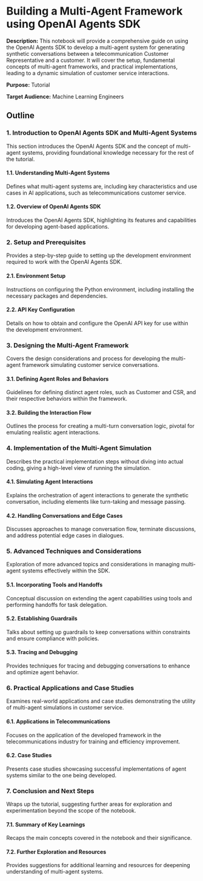 # Building a Multi-Agent Framework using OpenAI Agents SDK

**Description:** This notebook will provide a comprehensive guide on using the OpenAI Agents SDK to develop a multi-agent system for generating synthetic conversations between a telecommunication Customer Representative and a customer. It will cover the setup, fundamental concepts of multi-agent frameworks, and practical implementations, leading to a dynamic simulation of customer service interactions.

**Purpose:** Tutorial

**Target Audience:** Machine Learning Engineers

## Outline

### 1. Introduction to OpenAI Agents SDK and Multi-Agent Systems

This section introduces the OpenAI Agents SDK and the concept of multi-agent systems, providing foundational knowledge necessary for the rest of the tutorial.

#### 1.1. Understanding Multi-Agent Systems

Defines what multi-agent systems are, including key characteristics and use cases in AI applications, such as telecommunications customer service.

#### 1.2. Overview of OpenAI Agents SDK

Introduces the OpenAI Agents SDK, highlighting its features and capabilities for developing agent-based applications.

### 2. Setup and Prerequisites

Provides a step-by-step guide to setting up the development environment required to work with the OpenAI Agents SDK.

#### 2.1. Environment Setup

Instructions on configuring the Python environment, including installing the necessary packages and dependencies.

#### 2.2. API Key Configuration

Details on how to obtain and configure the OpenAI API key for use within the development environment.

### 3. Designing the Multi-Agent Framework

Covers the design considerations and process for developing the multi-agent framework simulating customer service conversations.

#### 3.1. Defining Agent Roles and Behaviors

Guidelines for defining distinct agent roles, such as Customer and CSR, and their respective behaviors within the framework.

#### 3.2. Building the Interaction Flow

Outlines the process for creating a multi-turn conversation logic, pivotal for emulating realistic agent interactions.

### 4. Implementation of the Multi-Agent Simulation

Describes the practical implementation steps without diving into actual coding, giving a high-level view of running the simulation.

#### 4.1. Simulating Agent Interactions

Explains the orchestration of agent interactions to generate the synthetic conversation, including elements like turn-taking and message passing.

#### 4.2. Handling Conversations and Edge Cases

Discusses approaches to manage conversation flow, terminate discussions, and address potential edge cases in dialogues.

### 5. Advanced Techniques and Considerations

Exploration of more advanced topics and considerations in managing multi-agent systems effectively within the SDK.

#### 5.1. Incorporating Tools and Handoffs

Conceptual discussion on extending the agent capabilities using tools and performing handoffs for task delegation.

#### 5.2. Establishing Guardrails

Talks about setting up guardrails to keep conversations within constraints and ensure compliance with policies.

#### 5.3. Tracing and Debugging

Provides techniques for tracing and debugging conversations to enhance and optimize agent behavior.

### 6. Practical Applications and Case Studies

Examines real-world applications and case studies demonstrating the utility of multi-agent simulations in customer service.

#### 6.1. Applications in Telecommunications

Focuses on the application of the developed framework in the telecommunications industry for training and efficiency improvement.

#### 6.2. Case Studies

Presents case studies showcasing successful implementations of agent systems similar to the one being developed.

### 7. Conclusion and Next Steps

Wraps up the tutorial, suggesting further areas for exploration and experimentation beyond the scope of the notebook.

#### 7.1. Summary of Key Learnings

Recaps the main concepts covered in the notebook and their significance.

#### 7.2. Further Exploration and Resources

Provides suggestions for additional learning and resources for deepening understanding of multi-agent systems.

